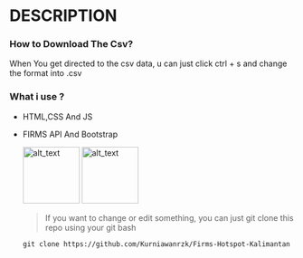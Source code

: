 # DESCRIPTION

### How to Download The Csv?
When You get directed to the csv data, u can just click ctrl + s and change the format into .csv 

### What i use ?
- HTML,CSS And JS
- FIRMS API And Bootstrap

  [<img alt="alt_text" width="100px" src="https://firms.modaps.eosdis.nasa.gov/images/touch/icon-192x192.png" />](https://firms.modaps.eosdis.nasa.gov/api/)  [<img alt="alt_text" width="100px" src="https://brandlogos.net/wp-content/uploads/2016/06/bootstrap-logo-vector-download.jpg" />](https://getbootstrap.com/)
  
  
  > If you want to change or edit something, you can just git clone this repo using your git bash
  ```
  git clone https://github.com/Kurniawanrzk/Firms-Hotspot-Kalimantan
  ```
